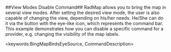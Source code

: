 ##View Modes Disable Command##
RadMap allows you to bring the map in several view modes. After setting the desired view mode, the user is also capable of changing the view, depending on his/her needs. He/She can do it via the button with the eye-like icon, which represents the command bar.
This example demonstrates how you can disable a specific command for a provider, e.g. changing the visibility of the map labels.

<keywords:BingMapBirdsEyeSource, CommandDescription>